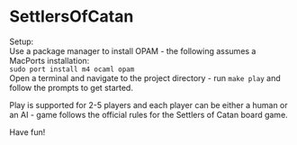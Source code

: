 # SettlersOfCatan
Setup:  
Use a package manager to install OPAM - the following assumes a MacPorts installation:  
`sudo port install m4 ocaml opam`  
Open a terminal and navigate to the project directory - run `make play` and follow the prompts to get started.

Play is supported for 2-5 players and each player can be either a human or an AI - game follows the official rules for the Settlers of Catan board game.

Have fun!
